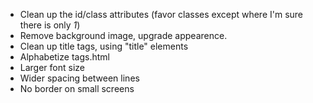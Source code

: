 -   Clean up the id/class attributes
    (favor classes except where I'm sure there is only *1*)
-   Remove background image, upgrade appearence.
-   Clean up title tags, using "title" elements
-   Alphabetize tags.html
-   Larger font size
-   Wider spacing between lines
-   No border on small screens
